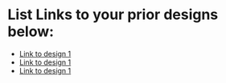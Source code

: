 # List Links to your prior designs below:

* [Link to design 1](http://example.com/mydesign.html)
* [Link to design 1](http://example.com/mydesign.html)
* [Link to design 1](http://example.com/mydesign.html)
